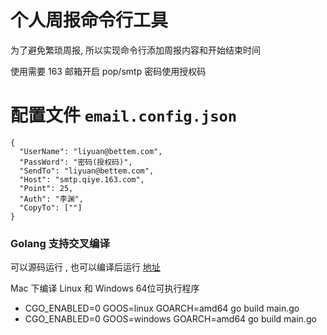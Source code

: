 # 个人周报命令行工具

为了避免繁琐周报, 所以实现命令行添加周报内容和开始结束时间

使用需要 163 邮箱开启 pop/smtp 密码使用授权码


# 配置文件 `email.config.json`


```
{
  "UserName": "liyuan@bettem.com",
  "PassWord": "密码(授权码)",
  "SendTo": "liyuan@bettem.com",
  "Host": "smtp.qiye.163.com",
  "Point": 25,
  "Auth": "李渊",
  "CopyTo": [""]
}
```


### Golang 支持交叉编译

可以源码运行 , 也可以编译后运行
[地址](https://blog.csdn.net/panshiqu/article/details/53788067)

Mac 下编译 Linux 和 Windows 64位可执行程序

- CGO_ENABLED=0 GOOS=linux GOARCH=amd64 go build main.go
- CGO_ENABLED=0 GOOS=windows GOARCH=amd64 go build main.go
